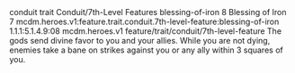 <ability>
  <metadata>
    <class>conduit</class>
    <feature_type>trait</feature_type>
    <file_dpath>Conduit/7th-Level Features</file_dpath>
    <item_id>blessing-of-iron</item_id>
    <item_index>8</item_index>
    <item_name>Blessing of Iron</item_name>
    <level>7</level>
    <scc>mcdm.heroes.v1:feature.trait.conduit.7th-level-feature:blessing-of-iron</scc>
    <scdc>1.1.1:5.1.4.9:08</scdc>
    <source>mcdm.heroes.v1</source>
    <type>feature/trait/conduit/7th-level-feature</type>
  </metadata>
  <effects>
    <effect type="mundane">The gods send divine favor to you and your allies. While you are not dying, enemies take a bane on strikes against you or any ally within 3 squares of you.</effect>
  </effects>
</ability>
